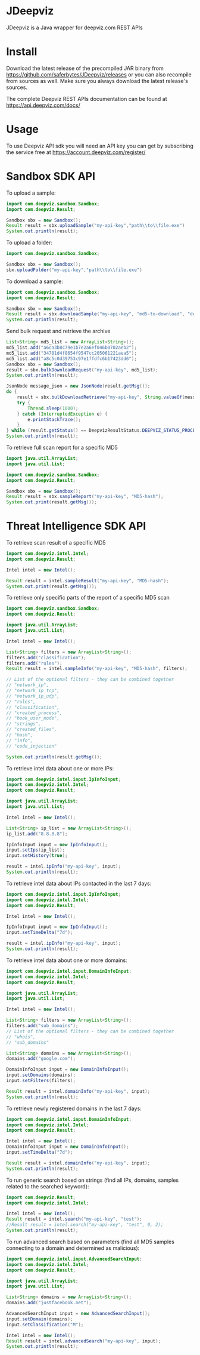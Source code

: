 # JDeepviz
JDeepviz is a Java wrapper for deepviz.com REST APIs

# Install

Download the latest release of the precompiled JAR binary from https://github.com/saferbytes/JDeepviz/releases or you can also recompile from sources as well. Make sure you always download the latest release's sources.

The complete Deepviz REST APIs documentation can be found at https://api.deepviz.com/docs/

# Usage
To use Deepviz API sdk you will need an API key you can get by
subscribing the service free at https://account.deepviz.com/register/

# Sandbox SDK API

To upload a sample:

```java
import com.deepviz.sandbox.Sandbox;
import com.deepviz.Result;

Sandbox sbx = new Sandbox();
Result result = sbx.uploadSample("my-api-key","path\\to\\file.exe")
System.out.println(result);
```

To upload a folder:

```java
import com.deepviz.sandbox.Sandbox;

Sandbox sbx = new Sandbox();
sbx.uploadFolder("my-api-key","path\\to\\file.exe")
```

To download a sample:

```java
import com.deepviz.sandbox.Sandbox;
import com.deepviz.Result;

Sandbox sbx = new Sandbox();
Result result = sbx.downloadSample("my-api-key", "md5-to-download", "dest-path")
System.out.println(result);
```

Send bulk request and retrieve the archive
```java
List<String> md5_list = new ArrayList<String>();
md5_list.add("a6ca3b8c79e1b7e2a6ef046b0702aeb2");
md5_list.add("34781d4f8654f9547cc205061221aea5");
md5_list.add("a8c5c0d39753c97e1ffdfc6b17423dd6");
Sandbox sbx = new Sandbox();
result = sbx.bulkDownloadRequest("my-api-key", md5_list);
System.out.println(result);

JsonNode message_json = new JsonNode(result.getMsg());
do {
    result = sbx.bulkDownloadRetrieve("my-api-key", String.valueOf(message_json.getObject().get("id_request")), ".");
    try {
        Thread.sleep(1000);
    } catch (InterruptedException e) {
        e.printStackTrace();
    }
} while (result.getStatus() == DeepvizResultStatus.DEEPVIZ_STATUS_PROCESSING);
System.out.println(result);
```

To retrieve full scan report for a specific MD5

```java
import java.util.ArrayList;
import java.util.List;

import com.deepviz.sandbox.Sandbox;
import com.deepviz.Result;

Sandbox sbx = new Sandbox();
Result result = sbx.sampleReport("my-api-key", "MD5-hash");
System.out.print(result.getMsg());
```

# Threat Intelligence SDK API

To retrieve scan result of a specific MD5

```java
import com.deepviz.intel.Intel;
import com.deepviz.Result;

Intel intel = new Intel();

Result result = intel.sampleResult("my-api-key", "MD5-hash");
System.out.print(result.getMsg());
```

To retrieve only specific parts of the report of a specific MD5 scan

```java
import com.deepviz.sandbox.Sandbox;
import com.deepviz.Result;

import java.util.ArrayList;
import java.util.List;

Intel intel = new Intel();

List<String> filters = new ArrayList<String>();
filters.add("classification");
filters.add("rules");
Result result = intel.sampleInfo("my-api-key", "MD5-hash", filters);

// List of the optional filters - they can be combined together
// "network_ip",
// "network_ip_tcp",
// "network_ip_udp",
// "rules",
// "classification",
// "created_process",
// "hook_user_mode",
// "strings",
// "created_files",
// "hash",
// "info",
// "code_injection"

System.out.println(result.getMsg());
```

To retrieve intel data about one or more IPs:

```java
import com.deepviz.intel.input.IpInfoInput;
import com.deepviz.intel.Intel;
import com.deepviz.Result;

import java.util.ArrayList;
import java.util.List;

Intel intel = new Intel();

List<String> ip_list = new ArrayList<String>();
ip_list.add("8.8.8.8");

IpInfoInput input = new IpInfoInput();
input.setIps(ip_list);
input.setHistory(true);

result = intel.ipInfo("my-api-key", input);
System.out.println(result);
```

To retrieve intel data about IPs contacted in the last 7 days:

```java
import com.deepviz.intel.input.IpInfoInput;
import com.deepviz.intel.Intel;
import com.deepviz.Result;

Intel intel = new Intel();

IpInfoInput input = new IpInfoInput();
input.setTimeDelta("7d");

result = intel.ipInfo("my-api-key", input);
System.out.println(result);
```

To retrieve intel data about one or more domains:

```java
import com.deepviz.intel.input.DomainInfoInput;
import com.deepviz.intel.Intel;
import com.deepviz.Result;

import java.util.ArrayList;
import java.util.List;

Intel intel = new Intel();

List<String> filters = new ArrayList<String>();
filters.add("sub_domains");
// List of the optional filters - they can be combined together
// "whois",
// "sub_domains"

List<String> domains = new ArrayList<String>();
domains.add("google.com");

DomainInfoInput input = new DomainInfoInput();
input.setDomains(domains);
input.setFilters(filters);

Result result = intel.domainInfo("my-api-key", input);
System.out.println(result);
```

To retrieve newly registered domains in the last 7 days:

```java
import com.deepviz.intel.input.DomainInfoInput;
import com.deepviz.intel.Intel;
import com.deepviz.Result;

Intel intel = new Intel();
DomainInfoInput input = new DomainInfoInput();
input.setTimeDelta("7d");

Result result = intel.domainInfo("my-api-key", input);
System.out.println(result);
```

To run generic search based on strings
(find all IPs, domains, samples related to the searched keyword):

```java
import com.deepviz.Result;
import com.deepviz.intel.Intel;

Intel intel = new Intel();
Result result = intel.search("my-api-key", "test");
//Result result = intel.search("my-api-key", "test", 0, 2);
System.out.println(result);
```

To run advanced search based on parameters
(find all MD5 samples connecting to a domain and determined as malicious):

```java
import com.deepviz.intel.input.AdvancedSearchInput;
import com.deepviz.intel.Intel;
import com.deepviz.Result;

import java.util.ArrayList;
import java.util.List;

List<String> domains = new ArrayList<String>();
domains.add("justfacebook.net");

AdvancedSearchInput input = new AdvancedSearchInput();
input.setDomain(domains);
input.setClassification("M");

Intel intel = new Intel();
Result result = intel.advancedSearch("my-api-key", input);
System.out.println(result);
```